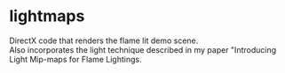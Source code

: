 # lightmaps

DirectX code that renders the flame lit demo scene. <br/>
Also incorporates the light technique described in my paper "Introducing Light Mip-maps for Flame Lightings.
